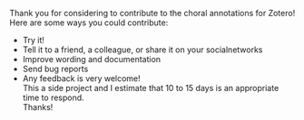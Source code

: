 Thank you for considering to contribute to the choral annotations for Zotero!<br />
Here are some ways you could contribute:<br />
* Try it! 
* Tell it to a friend, a colleague, or share it on your socialnetworks
* Improve wording and documentation
* Send bug reports
* Any feedback is very welcome!<br />
This a side project and I estimate that 10 to 15 days is an appropriate time to respond.<br />
Thanks!
